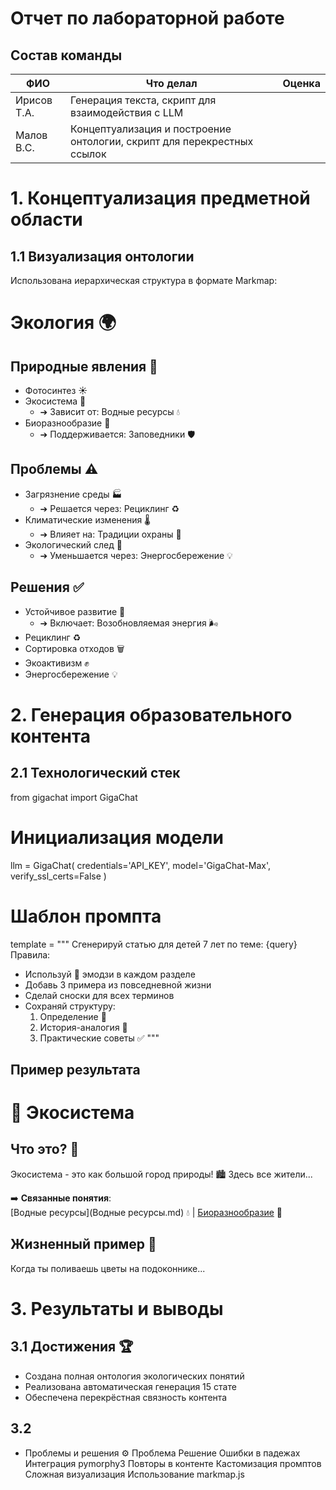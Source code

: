 # Отчет по лабораторной работе

## Состав команды

| ФИО         | Что делал                                                              | Оценка |
|-------------|------------------------------------------------------------------------|--------|
| Ирисов Т.А. | Генерация текста, скрипт для взаимодействия с LLM                      |        |
| Малов В.С.  | Концептуализация и построение онтологии, скрипт для перекрестных ссылок|        |

# 1. Концептуализация предметной области

## 1.1 Визуализация онтологии
Использована иерархическая структура в формате Markmap:

# Экология 🌍

## Природные явления 🌿
- Фотосинтез ☀️
- Экосистема 🌳
  - ➔ Зависит от: Водные ресурсы 💧
- Биоразнообразие 🐾
  - ➔ Поддерживается: Заповедники 🛡️

## Проблемы ⚠️
- Загрязнение среды 🏭
  - ➔ Решается через: Рециклинг ♻️
- Климатические изменения 🌡️
  - ➔ Влияет на: Традиции охраны 🌸
- Экологический след 👣
  - ➔ Уменьшается через: Энергосбережение 💡

## Решения ✅
- Устойчивое развитие 🔄
  - ➔ Включает: Возобновляемая энергия 🌬️
- Рециклинг ♻️
- Сортировка отходов 🗑️
- Экоактивизм ✊
- Энергосбережение 💡

# 2. Генерация образовательного контента

## 2.1 Технологический стек
from gigachat import GigaChat

# Инициализация модели
llm = GigaChat(
    credentials='API_KEY',
    model='GigaChat-Max',
    verify_ssl_certs=False
)

# Шаблон промпта
template = """
Сгенерируй статью для детей 7 лет по теме: {query}
Правила:
- Используй 🎉 эмодзи в каждом разделе
- Добавь 3 примера из повседневной жизни
- Сделай сноски для всех терминов
- Сохраняй структуру:
  1. Определение 🌟  
  2. История-аналогия 📖  
  3. Практические советы ✅
"""

## Пример результата
# 🌳 Экосистема 

## Что это? 🤔
Экосистема - это как большой город природы! 🏙️ Здесь все жители...

➡️ **Связанные понятия**:  
[Водные ресурсы](Водные ресурсы.md) 💧 | [Биоразнообразие](Биоразнообразие.md) 🦋

## Жизненный пример 🌿
Когда ты поливаешь цветы на подоконнике...


# 3. Результаты и выводы
## 3.1 Достижения 🏆

- Создана полная онтология экологических понятий
- Реализована автоматическая генерация 15 стате
- Обеспечена перекрёстная связность контента

## 3.2 
- Проблемы и решения ⚙️
Проблема	        Решение
Ошибки в падежах	Интеграция pymorphy3
Повторы в контенте	Кастомизация промптов
Сложная визуализация	Использование markmap.js

